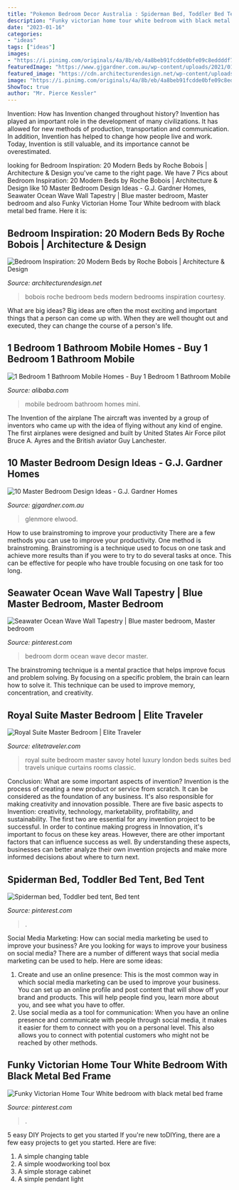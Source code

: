 ```yaml
---
title: "Pokemon Bedroom Decor Australia : Spiderman Bed, Toddler Bed Tent, Bed Tent"
description: "Funky victorian home tour white bedroom with black metal bed frame"
date: "2023-01-16"
categories:
- "ideas"
tags: ["ideas"]
images:
- "https://i.pinimg.com/originals/4a/8b/eb/4a8beb91fcdde0bfe09c8eddddf7e0e8.jpg"
featuredImage: "https://www.gjgardner.com.au/wp-content/uploads/2021/01/36757-big.jpg"
featured_image: "https://cdn.architecturendesign.net/wp-content/uploads/2014/07/Roche-Bobois-Bedrooms-21.jpg"
image: "https://i.pinimg.com/originals/4a/8b/eb/4a8beb91fcdde0bfe09c8eddddf7e0e8.jpg"
ShowToc: true
author: "Mr. Pierce Kessler"
---
```



Invention: How has Invention changed throughout history?
Invention has played an important role in the development of many civilizations. It has allowed for new methods of production, transportation and communication. In addition, Invention has helped to change how people live and work. Today, Invention is still valuable, and its importance cannot be overestimated.

	

		
looking for Bedroom Inspiration: 20 Modern Beds by Roche Bobois | Architecture &amp; Design you've came to the right page. We have 7 Pics about Bedroom Inspiration: 20 Modern Beds by Roche Bobois | Architecture &amp; Design like 10 Master Bedroom Design Ideas - G.J. Gardner Homes, Seawater Ocean Wave Wall Tapestry | Blue master bedroom, Master bedroom and also Funky Victorian Home Tour White bedroom with black metal bed frame. Here it is:
		
    
## Bedroom Inspiration: 20 Modern Beds By Roche Bobois | Architecture &amp; Design

<img loading=lazy src="https://cdn.architecturendesign.net/wp-content/uploads/2014/07/Roche-Bobois-Bedrooms-21.jpg" onerror="this.onerror=null;this.src='https://tse3.mm.bing.net/th?id=OIP.ZbQrW6FemEzKKkyyPlB5hwHaEs&amp;pid=15.1';" alt="Bedroom Inspiration: 20 Modern Beds by Roche Bobois | Architecture &amp; Design">

_Source: architecturendesign.net_

>bobois roche bedroom beds modern bedrooms inspiration courtesy. 

	

What are big ideas?
Big ideas are often the most exciting and important things that a person can come up with. When they are well thought out and executed, they can change the course of a person's life.

    
## 1 Bedroom 1 Bathroom Mobile Homes - Buy 1 Bedroom 1 Bathroom Mobile

<img loading=lazy src="https://sc01.alicdn.com/kf/H73f09e832dab4275a0d50ef60322907ax/200139948/H73f09e832dab4275a0d50ef60322907ax.jpg" onerror="this.onerror=null;this.src='https://tse3.mm.bing.net/th?id=OIP.5K1UF3HegS_iAgl1xnhvXgHaE8&amp;pid=15.1';" alt="1 Bedroom 1 Bathroom Mobile Homes - Buy 1 Bedroom 1 Bathroom Mobile">

_Source: alibaba.com_

>mobile bedroom bathroom homes mini. 

	

The Invention of the airplane
The aircraft was invented by a group of inventors who came up with the idea of flying without any kind of engine. The first airplanes were designed and built by United States Air Force pilot Bruce A. Ayres and the British aviator Guy Lanchester.

    
## 10 Master Bedroom Design Ideas - G.J. Gardner Homes

<img loading=lazy src="https://www.gjgardner.com.au/wp-content/uploads/2021/01/36757-big.jpg" onerror="this.onerror=null;this.src='https://tse2.mm.bing.net/th?id=OIP.tlY1J4Jzc1aVxwpt2g9WkgHaE8&amp;pid=15.1';" alt="10 Master Bedroom Design Ideas - G.J. Gardner Homes">

_Source: gjgardner.com.au_

>glenmore elwood. 

	

How to use brainstroming to improve your productivity
There are a few methods you can use to improve your productivity. One method is brainstroming. Brainstroming is a technique used to focus on one task and achieve more results than if you were to try to do several tasks at once. This can be effective for people who have trouble focusing on one task for too long.

    
## Seawater Ocean Wave Wall Tapestry | Blue Master Bedroom, Master Bedroom

<img loading=lazy src="https://i.pinimg.com/originals/38/51/2b/38512baf89c224489f426e334867b5ac.jpg" onerror="this.onerror=null;this.src='https://tse3.mm.bing.net/th?id=OIP.A6EFCsInCE7NRfDhAZtu1wHaLD&amp;pid=15.1';" alt="Seawater Ocean Wave Wall Tapestry | Blue master bedroom, Master bedroom">

_Source: pinterest.com_

>bedroom dorm ocean wave decor master. 

	

The brainstroming technique is a mental practice that helps improve focus and problem solving. By focusing on a specific problem, the brain can learn how to solve it. This technique can be used to improve memory, concentration, and creativity.

    
## Royal Suite Master Bedroom | Elite Traveler

<img loading=lazy src="http://www.elitetraveler.com/wp-content/uploads/2012/11/Royal-Suite-Master-Bedroom.jpg" onerror="this.onerror=null;this.src='https://tse1.mm.bing.net/th?id=OIP.V7oAk4EnvPwDW_OT9wMRHAHaFF&amp;pid=15.1';" alt="Royal Suite Master Bedroom | Elite Traveler">

_Source: elitetraveler.com_

>royal suite bedroom master savoy hotel luxury london beds suites bed travels unique curtains rooms classic. 

	

Conclusion: What are some important aspects of invention?
Invention is the process of creating a new product or service from scratch. It can be considered as the foundation of any business. It's also responsible for making creativity and innovation possible. There are five basic aspects to Invention: creativity, technology, marketability, profitability, and sustainability. The first two are essential for any invention project to be successful. In order to continue making progress in Innovation, it's important to focus on these key areas. However, there are other important factors that can influence success as well. By understanding these aspects, businesses can better analyze their own invention projects and make more informed decisions about where to turn next.

    
## Spiderman Bed, Toddler Bed Tent, Bed Tent

<img loading=lazy src="https://i.pinimg.com/736x/aa/6c/84/aa6c845ceba2f29847b15de040059a47.jpg" onerror="this.onerror=null;this.src='https://tse3.mm.bing.net/th?id=OIP.I1Z1BKDR-On2Sdfphg5P1wHaG3&amp;pid=15.1';" alt="Spiderman bed, Toddler bed tent, Bed tent">

_Source: pinterest.com_

>. 

	

Social Media Marketing: How can social media marketing be used to improve your business?
Are you looking for ways to improve your business on social media? There are a number of different ways that social media marketing can be used to help. Here are some ideas: 
1. Create and use an online presence: This is the most common way in which social media marketing can be used to improve your business. You can set up an online profile and post content that will show off your brand and products. This will help people find you, learn more about you, and see what you have to offer. 
2. Use social media as a tool for communication: When you have an online presence and communicate with people through social media, it makes it easier for them to connect with you on a personal level. This also allows you to connect with potential customers who might not be reached by other methods. 

    
## Funky Victorian Home Tour White Bedroom With Black Metal Bed Frame

<img loading=lazy src="https://i.pinimg.com/originals/4a/8b/eb/4a8beb91fcdde0bfe09c8eddddf7e0e8.jpg" onerror="this.onerror=null;this.src='https://tse1.mm.bing.net/th?id=OIP.5fZxeC9tVpSYoMZT-vqzRAHaJ3&amp;pid=15.1';" alt="Funky Victorian Home Tour White bedroom with black metal bed frame">

_Source: pinterest.com_

>. 

	

5 easy DIY Projects to get you started
If you're new toDIYing, there are a few easy projects to get you started. Here are five: 
1. A simple changing table 
2. A simple woodworking tool box 
3. A simple storage cabinet 
4. A simple pendant light 

